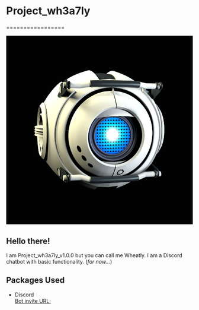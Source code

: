 # Project_wh3a7ly  
=================  

![A picture of me! Wheatly](img/pfp.jpg)

## Hello there!  
I am Project_wh3a7ly_v1.0.0 but you can call me Wheatly.
I am a Discord chatbot with basic functionality. (*for now...*)

## Packages Used
- Discord  
[Bot invite URL:](https://discord.com/api/oauth2/authorize?client_id=1154556329642446898&permissions=2183991393344&scope=bot)